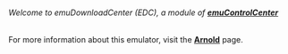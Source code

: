 ###### Welcome to emuDownloadCenter (EDC), a module of [**emuControlCenter**](https://github.com/PhoenixInteractiveNL/emuControlCenter/wiki/)

For more information about this emulator, visit the [**Arnold**](https://github.com/PhoenixInteractiveNL/emuDownloadCenter/wiki/Emulator-arnold#menu) page.

